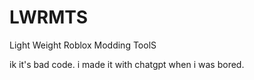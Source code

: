 # LWRMTS
Light Weight Roblox Modding ToolS

ik it's bad code. i made it with chatgpt when i was bored.
